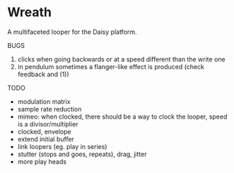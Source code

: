 # Wreath

A multifaceted looper for the Daisy platform.

BUGS

1) clicks when going backwards or at a speed different than the write one
2) in pendulum sometimes a flanger-like effect is produced (check feedback and (1))

TODO

- modulation matrix
- sample rate reduction
- mimeo: when clocked, there should be a way to clock the looper, speed is a divisor/multiplier
- clocked, envelope
- extend initial buffer
- link loopers (eg. play in series)
- stutter (stops and goes, repeats), drag, jitter
- more play heads